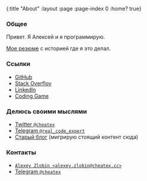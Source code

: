 {:title "About"
 :layout :page
 :page-index 0
 :home? true}

### Общее

Привет. Я Алексей и я программирую.

[Мое резюме](../../cv.pdf) с историей где я это делал.

### Ссылки

* [GitHub](https://github.com/CheatEx)
* [Stack Overflov](http://stackoverflow.com/users/599628/cheatex)
* [LinkedIn](https://www.linkedin.com/in/alexey-zlobin)
* [Coding Game](https://www.codingame.com/profile/e64a17714f9b9eba4d8becb7898f0b920049471)

### Делюсь своими мыслями

* [Twitter `@cheatex`](https://twitter.com/CheatEx)
* [Telegram `@real_code_expert`](https://t.me/real_code_expert)
* [Старый блог](http://programmers-path.blogspot.com/) (мигрирую стоящий контент сюда)

### Контакты

* [`Alexey Zlobin <alexey.zlobin@cheatex.cc>`](mailto:alexey.zlobin@cheatex.cc)
* [Telegram `@cheatex`](https://t.me/cheatex)
